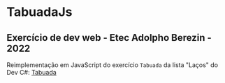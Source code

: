 # TabuadaJs
## Exercício de dev web - Etec Adolpho Berezin - 2022

Reimplementação em JavaScript do exercício `Tabuada` da lista "Laços" do Dev C#: [Tabuada](https://github.com/ermogenes/aulas-programacao-csharp/blob/master/exercises/lacos.md#exerc%C3%ADcio-tabuada)
